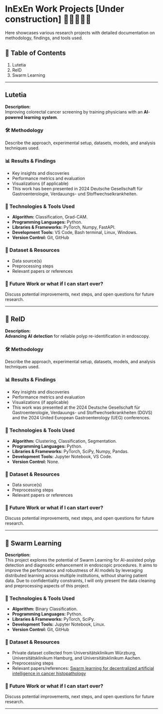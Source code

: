 # InExEn Work Projects [Under construction] 👷🏻‍♀️🤚🏻
Here showcases various research projects with detailed documentation on methodology, findings, and tools used.

## 📌 Table of Contents

1. Lutetia
2. ReID
3. Swarm Learning

---

## Lutetia

**Description:**\
Improving colorectal cancer screening by training physicians with an 𝐀𝐈-𝐩𝐨𝐰𝐞𝐫𝐞𝐝 𝐥𝐞𝐚𝐫𝐧𝐢𝐧𝐠 𝐬𝐲𝐬𝐭𝐞𝐦.

### 🛠 Methodology

Describe the approach, experimental setup, datasets, models, and analysis techniques used.

### 📊 Results & Findings

- Key insights and discoveries
- Performance metrics and evaluation
- Visualizations (if applicable)
- This work has been presented in 2024 Deutsche Gesellschaft für Gastroenterologie, Verdauungs- und Stoffwechselkrankheiten.

### 🔧 Technologies & Tools Used
- **Algorithm:** Classification, Grad-CAM.
- **Programming Languages:** Python.
- **Libraries & Frameworks:** PyTorch, Numpy, FastAPI.
- **Development Tools:** VS Code, Bash terminal, Linux, Windows.
- **Version Control:** Git, GitHub

### 📂 Dataset & Resources

- Data source(s)
- Preprocessing steps
- Relevant papers or references

### 🚀 Future Work or what if I can start over?

Discuss potential improvements, next steps, and open questions for future research.

---

## 📌 ReID

**Description:**\
𝐀𝐝𝐯𝐚𝐧𝐜𝐢𝐧𝐠 𝐀𝐈 𝐝𝐞𝐭𝐞𝐜𝐭𝐢𝐨𝐧 for reliable polyp re-identification in endoscopy. 

### 🛠 Methodology

Describe the approach, experimental setup, datasets, models, and analysis techniques used.

### 📊 Results & Findings

- Key insights and discoveries
- Performance metrics and evaluation
- Visualizations (if applicable)
- This work was presented at the 2024 Deutsche Gesellschaft für Gastroenterologie, Verdauungs- und Stoffwechselkrankheiten (DGVS) and the 2024 United European Gastroenterology (UEG) conferences.

### 🔧 Technologies & Tools Used
- **Algorithm:** Clustering, Classification, Segmentation.
- **Programming Languages:** Python.
- **Libraries & Frameworks:** PyTorch, SciPy, Numpy, Pandas.
- **Development Tools:** Jupyter Notebook, VS Code.
- **Version Control:** None.

### 📂 Dataset & Resources

- Data source(s)
- Preprocessing steps
- Relevant papers or references 

### 🚀 Future Work or what if I can start over?

Discuss potential improvements, next steps, and open questions for future research.

---

## 📌 Swarm Learning

**Description:**\
This project explores the potential of Swarm Learning for AI-assisted polyp detection and diagnostic enhancement in endoscopic procedures. It aims to improve the performance and robustness of AI models by leveraging distributed learning across multiple institutions, without sharing patient data. Due to confidentiality constraints, I will only present the data cleaning and preprocessing aspects of this project.

### 🔧 Technologies & Tools Used
- **Algorithm:** Binary Classification.
- **Programming Languages:** Python.
- **Libraries & Frameworks:** PyTorch, SciPy.
- **Development Tools:** Jupyter Notebook, Linux.
- **Version Control:** Git, GitHub

### 📂 Dataset & Resources
- Private dataset collected from Universitätsklinikum Würzburg, Universitätsklinikum Hamburg, and Universitätsklinikum Aachen.
- Preprocessing steps
- Relevant papers/references: [Swarm learning for decentralized artificial intelligence in cancer histopathology](https://www.nature.com/articles/s41591-022-01768-5)

### 🚀 Future Work or what if I can start over?

Discuss potential improvements, next steps, and open questions for future research.


---


